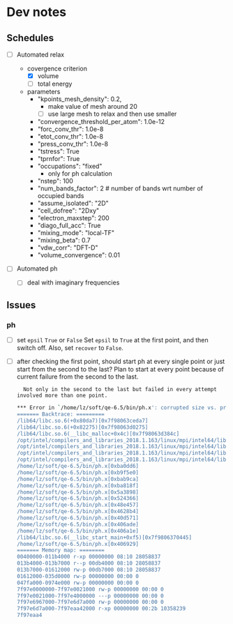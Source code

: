 <!--
 * @Author: your name
 * @Date: 2021-02-26 15:22:38
 * @LastEditTime: 2021-03-06 17:15:34
 * @LastEditors: Please set LastEditors
 * @Description: In User Settings Edit
 * @FilePath: /aiida-mobility/dev.md
-->

# Dev notes

## Schedules

-   [ ] Automated relax

    -   covergence criterion
        -   [x] volume
        -   [ ] total energy
    -   parameters
        -   "kpoints_mesh_density": 0.2,
            -   make value of mesh around 20
            -   [ ] use large mesh to relax and then use smaller
        -   "convergence_threshold_per_atom": 1.0e-12
        -   "forc_conv_thr": 1.0e-8
        -   "etot_conv_thr": 1.0e-8
        -   "press_conv_thr": 1.0e-8
        -   "tstress": True
        -   "tprnfor": True
        -   "occupations": "fixed"
            -   only for ph calculation
        -   "nstep": 100
        -   "num_bands_factor": 2 # number of bands wrt number of occupied bands
        -   "assume_isolated": "2D"
        -   "cell_dofree": "2Dxy"
        -   "electron_maxstep": 200
        -   "diago_full_acc": True
        -   "mixing_mode": "local-TF"
        -   "mixing_beta": 0.7
        -   "vdw_corr": "DFT-D"
        -   "volume_convergence": 0.01

-   [ ] Automated ph
    -   [ ] deal with imaginary frequencies

## Issues

### ph

-   [ ] set `epsil` `True` or `False`
        Set `epsil` to `True` at the first point, and then switch off. Also, set `recover` to `False`.
-   [ ] after checking the first point, should start ph at every single point or just start from the second to the last?
        Plan to start at every point because of current failure from the second to the last.

        Not only in the second to the last but failed in every attempt involved more than one point.

    ```bash
    *** Error in `/home/lz/soft/qe-6.5/bin/ph.x': corrupted size vs. prev_size: 0x0000000007848a90 ***
    ======= Backtrace: =========
    /lib64/libc.so.6(+0x80da7)[0x7f98063ceda7]
    /lib64/libc.so.6(+0x82275)[0x7f98063d0275]
    /lib64/libc.so.6(__libc_malloc+0x4c)[0x7f98063d384c]
    /opt/intel/compilers_and_libraries_2018.1.163/linux/mpi/intel64/lib/libmpi.so.12(+0x41ce23)[0x7f9807461e23]
    /opt/intel/compilers_and_libraries_2018.1.163/linux/mpi/intel64/lib/libmpi.so.12(+0xfd186)[0x7f9807142186]
    /opt/intel/compilers_and_libraries_2018.1.163/linux/mpi/intel64/lib/libmpi.so.12(MPI_Alltoall+0xc2f)[0x7f9807144b4f]
    /opt/intel/compilers_and_libraries_2018.1.163/linux/mpi/intel64/lib/libmpifort.so.12(mpi_alltoall__+0x7e)[0x7f9807d2142e]
    /home/lz/soft/qe-6.5/bin/ph.x[0xba0dd6]
    /home/lz/soft/qe-6.5/bin/ph.x[0xb9f5e0]
    /home/lz/soft/qe-6.5/bin/ph.x[0xbab9ca]
    /home/lz/soft/qe-6.5/bin/ph.x[0xba818f]
    /home/lz/soft/qe-6.5/bin/ph.x[0x5a3898]
    /home/lz/soft/qe-6.5/bin/ph.x[0x524366]
    /home/lz/soft/qe-6.5/bin/ph.x[0x48e457]
    /home/lz/soft/qe-6.5/bin/ph.x[0x4628b4]
    /home/lz/soft/qe-6.5/bin/ph.x[0x40d571]
    /home/lz/soft/qe-6.5/bin/ph.x[0x406ade]
    /home/lz/soft/qe-6.5/bin/ph.x[0x406a1e]
    /lib64/libc.so.6(__libc_start_main+0xf5)[0x7f9806370445]
    /home/lz/soft/qe-6.5/bin/ph.x[0x406929]
    ======= Memory map: ========
    00400000-011b4000 r-xp 00000000 08:10 28058837                           /home/lz/soft/qe-6.5/PHonon/PH/ph.x
    013b4000-013b7000 r--p 00db4000 08:10 28058837                           /home/lz/soft/qe-6.5/PHonon/PH/ph.x
    013b7000-01612000 rw-p 00db7000 08:10 28058837                           /home/lz/soft/qe-6.5/PHonon/PH/ph.x
    01612000-035d0000 rw-p 00000000 00:00 0
    047fa000-0974e000 rw-p 00000000 00:00 0                                  [heap]
    7f97e0000000-7f97e0021000 rw-p 00000000 00:00 0
    7f97e0021000-7f97e4000000 ---p 00000000 00:00 0
    7f97e6967000-7f97e6d7a000 rw-p 00000000 00:00 0
    7f97e6d7a000-7f97eaa42000 r-xp 00000000 00:2b 10358239                   /opt/intel/compilers_and_libraries_2018.1.163/linux/mkl/lib/intel64_lin/libmkl_avx512.so
    7f97eaa4
    ```
